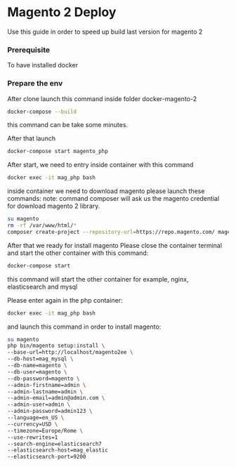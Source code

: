 # Magento 2 Deploy

Use this guide in order to speed up build last version for magento 2

### Prerequisite
To have installed docker

### Prepare the env 
After clone launch this command inside folder docker-magento-2
```sh
docker-compose --build
```
this command can be take some minutes.

After that launch
```sh
docker-compose start magento_php
```
After start, we need to entry inside container with this command
```sh
docker exec -it mag_php bash
```
inside container we need to download magento
please launch these commands:
note: command composer will ask us the magento credential for download magento 2 library.
```sh
su magento
rm -rf /var/www/html/*
composer create-project --repository-url=https://repo.magento.com/ magento/project-community-edition . 
```

After that we ready for install magento
Please close the container terminal and start the other container with this command:
```sh
docker-compose start
```
this command will start the other container  for example, nginx, elasticsearch and mysql

Please enter again in the php container:
```sh
docker exec -it mag_php bash
```
and launch this command in order to install magento:
```sh
su magento
php bin/magento setup:install \
--base-url=http://localhost/magento2ee \
--db-host=mag_mysql \
--db-name=magento \
--db-user=magento \
--db-password=magento \
--admin-firstname=admin \
--admin-lastname=admin \
--admin-email=admin@admin.com \
--admin-user=admin \
--admin-password=admin123 \
--language=en_US \
--currency=USD \
--timezone=Europe/Rome \
--use-rewrites=1
--search-engine=elasticsearch7
--elasticsearch-host=mag_elastic
--elasticsearch-port=9200
```